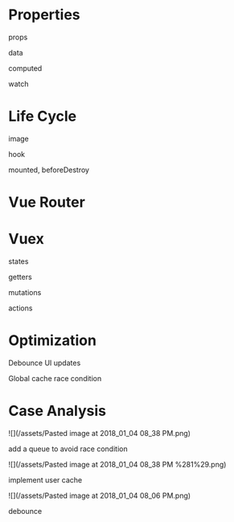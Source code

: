 # Properties

props

data

computed

watch

# Life Cycle

image

hook

mounted, beforeDestroy



# Vue Router



# Vuex

states

getters

mutations

actions

# 

# Optimization

Debounce UI updates

Global cache race condition

# Case Analysis

![](/assets/Pasted image at 2018_01_04 08_38 PM.png)

add a queue to avoid race condition

![](/assets/Pasted image at 2018_01_04 08_38 PM %281%29.png)

implement user cache

![](/assets/Pasted image at 2018_01_04 08_06 PM.png)

debounce




